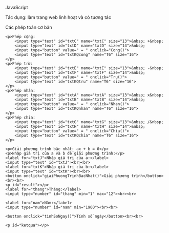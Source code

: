 <html lang="en-US">
<head>
<meta charset="UTF-8">
<meta name="viewport" content="width=device-width, initial-scale=1">
<title>Calculator</title>
<script>
    function Nhan() {
        var a = parseFloat(document.getElementById("txtA").value);
        var b = parseFloat(document.getElementById("txtB").value);
        document.getElementById("txtKQnhan").value = a * b;
    }

    function Cong() {
        var c = parseFloat(document.getElementById("txtC").value);
        var d = parseFloat(document.getElementById("txtD").value);
        document.getElementById("txtKQcong").value = c + d;
    }

    function Tru() {
        var e = parseFloat(document.getElementById("txtE").value);
        var f = parseFloat(document.getElementById("txtF").value);
        document.getElementById("txtKQtru").value = e - f;
    }

    function Chia() {
        var g = parseFloat(document.getElementById("txtG").value);
        var h = parseFloat(document.getElementById("txtH").value);
        document.getElementById("txtKQchia").value = g / h;
    }

    function giaiPhuongTrinhBacNhat() {
        var j = parseFloat(document.getElementById("txtJ").value);
        var k = parseFloat(document.getElementById("txtK").value);

        var result = document.getElementById("result");
        if (j === 0) {
            if (k === 0) {
                result.textContent = "Phương trình có vô số nghiệm";
            } else {
                result.textContent = "Phương trình vô nghiệm";
            }
        } else {
            var x = -k / j;
            result.textContent = "Nghiệm của phương trình là x = " + x;
        }
    }
    function soNgayTrongThang(thang, nam) {
        if (thang === 2) {
            if ((nam % 4 === 0 && nam % 100 !== 0) || nam % 400 === 0) {
                return 29; // Năm nhuận
            } else {
                return 28; // Năm không nhuận
            }
        } else if ([4, 6, 9, 11].includes(thang)) {
            return 30;
        } else {
            return 31;
        }
    }

    function tinhSoNgay() {
        var thang = parseInt(document.getElementById("thang").value);
        var nam = parseInt(document.getElementById("nam").value);

        var soNgay = soNgayTrongThang(thang, nam);
        document.getElementById("ketqua").textContent = "Tháng " + thang + " năm " + nam + " có " + soNgay + " ngày.";
    }
</script>
</head>
<body>
    <p>JavaScript</p>
    <p>Tác dụng: làm trang web linh hoạt và có tương tác</p>
    <p>Các phép toán cơ bản</p>

    <p>Phép cộng: 
        <input type="text" id="txtC" name="txtC" size="13">&nbsp; +&nbsp; 
        <input type="text" id="txtD" name="txtD" size="14">&nbsp;
        <input type="button" value=" = " onclick="Cong()">
        <input type="text" id="txtKQcong" name="T6" size="16"> 
    </p>
    <p>Phép trừ: 
        <input type="text" id="txtE" name="txtE" size="13">&nbsp; -&nbsp; 
        <input type="text" id="txtF" name="txtF" size="14">&nbsp;
        <input type="button" value=" = " onclick="Tru()">
        <input type="text" id="txtKQtru" name="T6" size="16"> 
    </p>
    <p>Phép nhân: 
        <input type="text" id="txtA" name="txtA" size="13">&nbsp; x&nbsp; 
        <input type="text" id="txtB" name="txtB" size="14">&nbsp;
        <input type="button" value=" = " onclick="Nhan()">
        <input type="text" id="txtKQnhan" name="T6" size="16"> 
    </p>
    <p>Phép chia: 
        <input type="text" id="txtG" name="txtG" size="13">&nbsp; /&nbsp; 
        <input type="text" id="txtH" name="txtH" size="14">&nbsp;
        <input type="button" value=" = " onclick="Chia()">
        <input type="text" id="txtKQchia" name="T6" size="16"> 
    </p>

    <p>Giải phương trình bậc nhất: ax + b = 0</p>
    <p>Nhập giá trị của a và b để giải phương trình:</p>
    <label for="txtJ">Nhập giá trị của a:</label>
    <input type="text" id="txtJ"><br><br>
    <label for="txtK">Nhập giá trị của b:</label>
    <input type="text" id="txtK"><br><br>
    <button onclick="giaiPhuongTrinhBacNhat()">Giải phương trình</button><br><br>
    <p id="result"></p>
    <label for="thang">Tháng:</label>
    <input type="number" id="thang" min="1" max="12"><br><br>

    <label for="nam">Năm:</label>
    <input type="number" id="nam" min="1900"><br><br>

    <button onclick="tinhSoNgay()">Tính số ngày</button><br><br>

    <p id="ketqua"></p>
</body>
</html>
